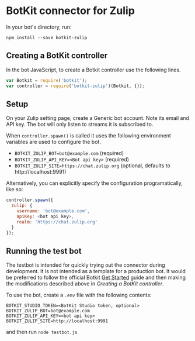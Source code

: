 # BotKit connector for Zulip

In your bot's directory, run:

`npm install --save botkit-zulip`

## Creating a BotKit controller
In the bot JavaScript, to create a Botkit controller use the following lines.
```javascript
var Botkit = require('botkit');
var controller = require('botkit-zulip')(Botkit, {});
```

## Setup
On your Zulip setting page, create a Generic bot account. Note its email and API key.
The bot will only listen to streams it is subscribed to.

When `controller.spawn()` is called it uses the following environment variables are used to configure the bot.

* `BOTKIT_ZULIP_BOT=bot@example.com` (required)
* `BOTKIT_ZULIP_API_KEY=<Bot api key>` (required)
* `BOTKIT_ZULIP_SITE=https://chat.zulip.org` (optional, defaults to http://localhost:9991)

Alternatively, you can explicitly specify the configuration programatically, like so:
```javascript
controller.spawn({
  zulip: {
    username: 'bot@example.com',
    apiKey: <bot api key>,
    realm: 'https://chat.zulip.org'
  }
});
```

## Running the test bot
The testbot is intended for quickly trying out the connector during development. It is not intended as a template for a production bot. It would be preferred to follow the official Botkit [Get Started](https://botkit.ai/getstarted.html) guide and then making the modifications described above in *Creating a BotKit controller*.

To use the bot, create a `.env` file with the following contents:
```
BOTKIT_STUDIO_TOKEN=<BotKit Studio token, optional>
BOTKIT_ZULIP_BOT=bot@example.com
BOTKIT_ZULIP_API_KEY=<bot api key>
BOTKIT_ZULIP_SITE=http://localhost:9991
```

and then run `node testbot.js`


